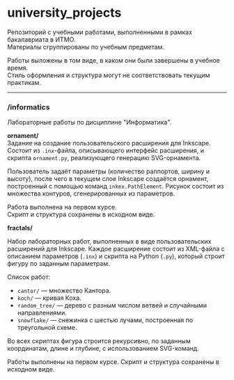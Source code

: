 # university_projects

Репозиторий с учебными работами, выполненными в рамках бакалавриата в ИТМО.  
Материалы сгруппированы по учебным предметам.

Работы выложены в том виде, в каком они были завершены в учебное время.  
Стиль оформления и структура могут не соответствовать текущим практикам.

---

### /informatics

Лабораторные работы по дисциплине "Информатика".

**ornament/**  
Задание на создание пользовательского расширения для Inkscape.  
Состоит из `.inx`-файла, описывающего интерфейс расширения, и скрипта `ornament.py`, реализующего генерацию SVG-орнамента.

Пользователь задаёт параметры (количество раппортов, ширину и высоту), после чего в текущем слое Inkscape создаётся орнамент, построенный с помощью команд `inkex.PathElement`. Рисунок состоит из множества контуров, сгенерированных из параметров.

Работа выполнена на первом курсе.  
Скрипт и структура сохранены в исходном виде.

**fractals/**

Набор лабораторных работ, выполненных в виде пользовательских расширений для Inkscape.
Каждое расширение состоит из XML-файла с описанием параметров (`.inx`) и скрипта на Python (`.py`), который строит фигуру по заданным параметрам.

Список работ:
- `cantor/` — множество Кантора.
- `koch/` — кривая Коха.
- `random_tree/` — дерево с разным числом ветвей и случайными направлениями.
- `snowflake/` — снежинка с шестью лучами, построенная по треугольной схеме.

Во всех скриптах фигура строится рекурсивно, по заданным координатам, длине и глубине, с использованием SVG-команд.

Работы выполнены на первом курсе.
Скрипт и структура сохранены в исходном виде.
